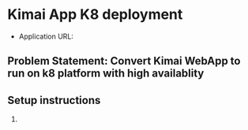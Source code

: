#  Kimai App K8 deployment

- Application URL:  

## Problem Statement: Convert Kimai WebApp to run on k8 platform with high availablity
## Setup instructions
1. 